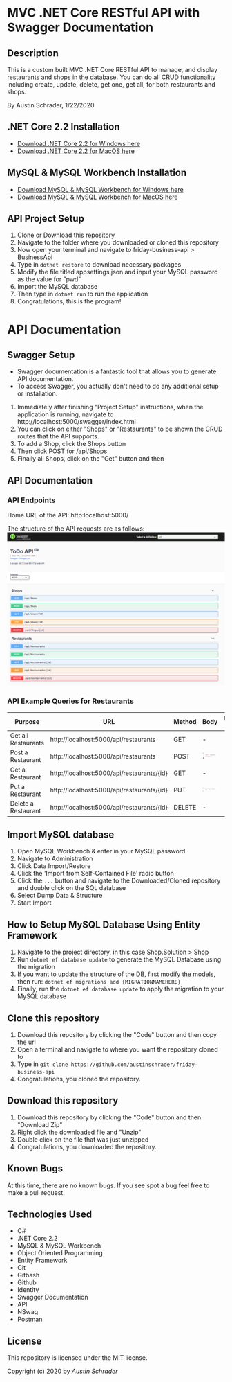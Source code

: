 # MVC .NET Core RESTful API with Swagger Documentation

## Description

This is a custom built MVC .NET Core RESTful API to manage, and display restaurants and shops in the database. You can do all CRUD functionality including create, update, delete, get one, get all, for both restaurants and shops.

By Austin Schrader, 1/22/2020

## .NET Core 2.2 Installation

- [Download .NET Core 2.2 for Windows here](https://dotnet.microsoft.com/download/thank-you/dotnet-sdk-2.2.203-windows-x64-installer)
- [Download .NET Core 2.2 for MacOS here](https://dotnet.microsoft.com/download/thank-you/dotnet-sdk-2.2.106-macos-x64-installer)

## MySQL & MySQL Workbench Installation

- [Download MySQL & MySQL Workbench for Windows here](https://dev.mysql.com/downloads/file/?id=484914)
- [Download MySQL & MySQL Workbench for MacOS here](https://dev.mysql.com/downloads/file/?id=484919)

## API Project Setup

1. Clone or Download this repository
2. Navigate to the folder where you downloaded or cloned this repository
3. Now open your terminal and navigate to friday-business-api > BusinessApi
4. Type in `dotnet restore` to download necessary packages
5. Modify the file titled appsettings.json and input your MySQL password as the value for "pwd"
6. Import the MySQL database
7. Then type in `dotnet run` to run the application
8. Congratulations, this is the program!

# API Documentation

## Swagger Setup

- Swagger documentation is a fantastic tool that allows you to generate API documentation.
- To access Swagger, you actually don't need to do any additional setup or installation.

1. Immediately after finishing "Project Setup" instructions, when the application is running, navigate to http://localhost:5000/swagger/index.html
2. You can click on either "Shops" or "Restaurants" to be shown the CRUD routes that the API supports.
3. To add a Shop, click the Shops button
4. Then click POST for /api/Shops
5. Finally all Shops, click on the "Get" button and then

## API Documentation

### API Endpoints

Home URL of the API: http:localhost:5000/

The structure of the API requests are as follows:
![Routes for API](https://github.com/austinschrader/friday-business-api/blob/main/README%20files/routes.PNG)

### API Example Queries for Restaurants

| Purpose             | URL                                        | Method | Body                                                                                                              | Return Value                                                                                                                           |
| ------------------- | ------------------------------------------ | ------ | ----------------------------------------------------------------------------------------------------------------- | -------------------------------------------------------------------------------------------------------------------------------------- |
| Get all Restaurants | http://localhost:5000/api/restaurants      | GET    | -                                                                                                                 | ![GET all Restaurants Return Value](https://github.com/austinschrader/friday-business-api/blob/main/README%20files/getrestaurants.PNG) |
| Post a Restaurant   | http://localhost:5000/api/restaurants      | POST   | ![POST Body Example](https://github.com/austinschrader/friday-business-api/blob/main/README%20files/postbody.PNG) | ![POST a Restaurant Return Value](https://github.com/austinschrader/friday-business-api/blob/main/README%20files/getrestaurants.PNG)   |
| Get a Restaurant    | http://localhost:5000/api/restaurants/{id} | GET    | -                                                                                                                 | ![GET a Restaurant Return Value](https://github.com/austinschrader/friday-business-api/blob/main/README%20files/getrestaurants.PNG)    |
| Put a Restaurant    | http://localhost:5000/api/restaurants/{id} | PUT    | ![PUT Body Example](https://github.com/austinschrader/friday-business-api/blob/main/README%20files/putbody.PNG)   | ![PUT a Restaurant Return Value](https://github.com/austinschrader/friday-business-api/blob/main/README%20files/getrestaurants.PNG)    |
| Delete a Restaurant | http://localhost:5000/api/restaurants/{id} | DELETE | -                                                                                                                 | ![DELETE a Restaurant Return Value](https://github.com/austinschrader/friday-business-api/blob/main/README%20files/getrestaurants.PNG) |

## Import MySQL database

1. Open MySQL Workbench & enter in your MySQL password
2. Navigate to Administration
3. Click Data Import/Restore
4. Click the 'Import from Self-Contained File' radio button
5. Click the `...` button and navigate to the Downloaded/Cloned repository and double click on the SQL database
6. Select Dump Data & Structure
7. Start Import

## How to Setup MySQL Database Using Entity Framework

1. Navigate to the project directory, in this case Shop.Solution > Shop
2. Run `dotnet ef database update` to generate the MySQL Database using the migration
3. If you want to update the structure of the DB, first modify the models, then run: `dotnet ef migrations add {MIGRATIONNAMEHERE}`
4. Finally, run the `dotnet ef database update` to apply the migration to your MySQL database

## Clone this repository

1. Download this repository by clicking the "Code" button and then copy the url
2. Open a terminal and navigate to where you want the repository cloned to
3. Type in `git clone https://github.com/austinschrader/friday-business-api`
4. Congratulations, you cloned the repository.

## Download this repository

1. Download this repository by clicking the "Code" button and then "Download Zip"
2. Right click the downloaded file and "Unzip"
3. Double click on the file that was just unzipped
4. Congratulations, you downloaded the repository.

## Known Bugs

At this time, there are no known bugs. If you see spot a bug feel free to make a pull request.

## Technologies Used

- C#
- .NET Core 2.2
- MySQL & MySQL Workbench
- Object Oriented Programming
- Entity Framework
- Git
- Gitbash
- Github
- Identity
- Swagger Documentation
- API
- NSwag
- Postman

## License

This repository is licensed under the MIT license.

Copyright (c) 2020 by _Austin Schrader_
